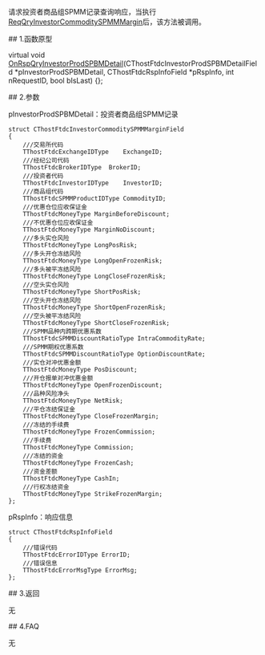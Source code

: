 <p>请求投资者商品组SPMM记录查询响应，当执行<a href="../../CTHOSTFTDCTRADERSPI/REQQRYINVESTORCOMMODITYSPMMMARGIN/">ReqQryInvestorCommoditySPMMMargin</a>后，该方法被调用。</p>
<span class="anchor" id="342bf7cd-b6ab-46d3-b0af-769a2616a944"></span>
## 1.函数原型
<p>virtual void <a href="../ONRSPQRYINVESTORPRODSPBMDETAIL/">OnRspQryInvestorProdSPBMDetail</a>(CThostFtdcInvestorProdSPBMDetailField *pInvestorProdSPBMDetail, CThostFtdcRspInfoField *pRspInfo, int nRequestID, bool bIsLast) {};</p>
<span class="anchor" id="7c0e1184-7862-4f5b-9010-e82eecb00f93"></span>
## 2.参数
<p>pInvestorProdSPBMDetail：投资者商品组SPMM记录</p>
<pre><code>struct CThostFtdcInvestorCommoditySPMMMarginField
{
    ///交易所代码
    TThostFtdcExchangeIDType    ExchangeID;
    ///经纪公司代码
    TThostFtdcBrokerIDType  BrokerID;
    ///投资者代码
    TThostFtdcInvestorIDType    InvestorID;
    ///商品组代码
    TThostFtdcSPMMProductIDType CommodityID;
    ///优惠仓位应收保证金
    TThostFtdcMoneyType MarginBeforeDiscount;
    ///不优惠仓位应收保证金
    TThostFtdcMoneyType MarginNoDiscount;
    ///多头实仓风险
    TThostFtdcMoneyType LongPosRisk;
    ///多头开仓冻结风险
    TThostFtdcMoneyType LongOpenFrozenRisk;
    ///多头被平冻结风险
    TThostFtdcMoneyType LongCloseFrozenRisk;
    ///空头实仓风险
    TThostFtdcMoneyType ShortPosRisk;
    ///空头开仓冻结风险
    TThostFtdcMoneyType ShortOpenFrozenRisk;
    ///空头被平冻结风险
    TThostFtdcMoneyType ShortCloseFrozenRisk;
    ///SPMM品种内跨期优惠系数
    TThostFtdcSPMMDiscountRatioType IntraCommodityRate;
    ///SPMM期权优惠系数
    TThostFtdcSPMMDiscountRatioType OptionDiscountRate;
    ///实仓对冲优惠金额
    TThostFtdcMoneyType PosDiscount;
    ///开仓报单对冲优惠金额
    TThostFtdcMoneyType OpenFrozenDiscount;
    ///品种风险净头
    TThostFtdcMoneyType NetRisk;
    ///平仓冻结保证金
    TThostFtdcMoneyType CloseFrozenMargin;
    ///冻结的手续费
    TThostFtdcMoneyType FrozenCommission;
    ///手续费
    TThostFtdcMoneyType Commission;
    ///冻结的资金
    TThostFtdcMoneyType FrozenCash;
    ///资金差额
    TThostFtdcMoneyType CashIn;
    ///行权冻结资金
    TThostFtdcMoneyType StrikeFrozenMargin;
};
</code></pre>
<p>pRspInfo：响应信息</p>
<pre><code>struct CThostFtdcRspInfoField
{
    ///错误代码
    TThostFtdcErrorIDType ErrorID;
    ///错误信息
    TThostFtdcErrorMsgType ErrorMsg;
};
</code></pre>
<span class="anchor" id="ec0410ec-4043-45ad-b963-92e4d5c99431"></span>
## 3.返回
<p>无</p>
<span class="anchor" id="4696dd1a-c64d-46ad-8cb3-d4090d843de4"></span>
## 4.FAQ
<p>无</p>

